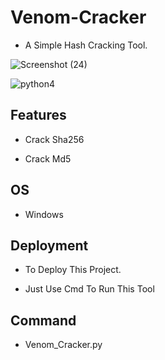 # Venom-Cracker


* A Simple Hash Cracking Tool.

![Screenshot (24)](https://user-images.githubusercontent.com/124868088/218231701-27d35ed1-fe05-4df9-a8a6-fc3908be35fd.png)



![python4](https://user-images.githubusercontent.com/124868088/218231780-0aa6a577-f5cd-4926-99ab-b5f2b52a4327.png)





##  Features

* Crack Sha256

* Crack Md5
## OS

* Windows
## Deployment

* To Deploy This Project.

* Just Use Cmd To Run This Tool






## Command

* Venom_Cracker.py
